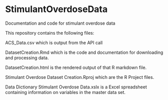 # StimulantOverdoseData
Documentation and code for stimulant overdose data

This repository contains the following files:

ACS_Data.csv which is output from the API call

DatasetCreation.Rmd which is the code and documentation for downloading and processing data.

DatasetCreation.html is the rendered output of that R markdown file.

Stimulant Overdose Dataset Creation.Rproj which are the R Project files.

Data Dictionary Stimulant Overdose Data.xslx is a Excel spreadsheet containing information on variables in the master data set.
